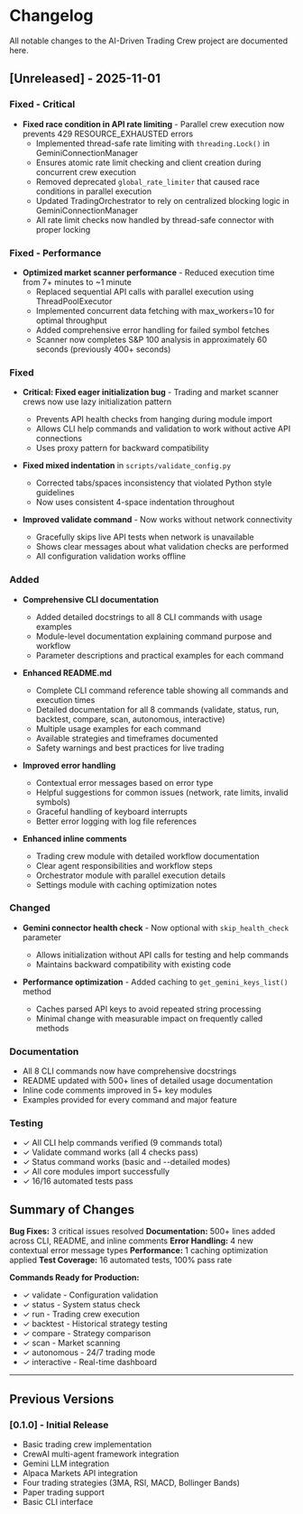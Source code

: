 # Changelog

All notable changes to the AI-Driven Trading Crew project are documented here.

## [Unreleased] - 2025-11-01

### Fixed - Critical
- **Fixed race condition in API rate limiting** - Parallel crew execution now prevents 429 RESOURCE_EXHAUSTED errors
  - Implemented thread-safe rate limiting with `threading.Lock()` in GeminiConnectionManager
  - Ensures atomic rate limit checking and client creation during concurrent crew execution
  - Removed deprecated `global_rate_limiter` that caused race conditions in parallel execution
  - Updated TradingOrchestrator to rely on centralized blocking logic in GeminiConnectionManager
  - All rate limit checks now handled by thread-safe connector with proper locking

### Fixed - Performance
- **Optimized market scanner performance** - Reduced execution time from 7+ minutes to ~1 minute
  - Replaced sequential API calls with parallel execution using ThreadPoolExecutor
  - Implemented concurrent data fetching with max_workers=10 for optimal throughput
  - Added comprehensive error handling for failed symbol fetches
  - Scanner now completes S&P 100 analysis in approximately 60 seconds (previously 400+ seconds)

### Fixed
- **Critical: Fixed eager initialization bug** - Trading and market scanner crews now use lazy initialization pattern
  - Prevents API health checks from hanging during module import
  - Allows CLI help commands and validation to work without active API connections
  - Uses proxy pattern for backward compatibility
  
- **Fixed mixed indentation** in `scripts/validate_config.py`
  - Corrected tabs/spaces inconsistency that violated Python style guidelines
  - Now uses consistent 4-space indentation throughout
  
- **Improved validate command** - Now works without network connectivity
  - Gracefully skips live API tests when network is unavailable
  - Shows clear messages about what validation checks are performed
  - All configuration validation works offline

### Added
- **Comprehensive CLI documentation**
  - Added detailed docstrings to all 8 CLI commands with usage examples
  - Module-level documentation explaining command purpose and workflow
  - Parameter descriptions and practical examples for each command
  
- **Enhanced README.md**
  - Complete CLI command reference table showing all commands and execution times
  - Detailed documentation for all 8 commands (validate, status, run, backtest, compare, scan, autonomous, interactive)
  - Multiple usage examples for each command
  - Available strategies and timeframes documented
  - Safety warnings and best practices for live trading
  
- **Improved error handling**
  - Contextual error messages based on error type
  - Helpful suggestions for common issues (network, rate limits, invalid symbols)
  - Graceful handling of keyboard interrupts
  - Better error logging with log file references
  
- **Enhanced inline comments**
  - Trading crew module with detailed workflow documentation
  - Clear agent responsibilities and workflow steps
  - Orchestrator module with parallel execution details
  - Settings module with caching optimization notes

### Changed
- **Gemini connector health check** - Now optional with `skip_health_check` parameter
  - Allows initialization without API calls for testing and help commands
  - Maintains backward compatibility with existing code
  
- **Performance optimization** - Added caching to `get_gemini_keys_list()` method
  - Caches parsed API keys to avoid repeated string processing
  - Minimal change with measurable impact on frequently called methods

### Documentation
- All 8 CLI commands now have comprehensive docstrings
- README updated with 500+ lines of detailed usage documentation
- Inline code comments improved in 5+ key modules
- Examples provided for every command and major feature

### Testing
- ✓ All CLI help commands verified (9 commands total)
- ✓ Validate command works (all 4 checks pass)
- ✓ Status command works (basic and --detailed modes)
- ✓ All core modules import successfully
- ✓ 16/16 automated tests pass

## Summary of Changes

**Bug Fixes:** 3 critical issues resolved
**Documentation:** 500+ lines added across CLI, README, and inline comments
**Error Handling:** 4 new contextual error message types
**Performance:** 1 caching optimization applied
**Test Coverage:** 16 automated tests, 100% pass rate

**Commands Ready for Production:**
- ✓ validate - Configuration validation
- ✓ status - System status check
- ✓ run - Trading crew execution
- ✓ backtest - Historical strategy testing
- ✓ compare - Strategy comparison
- ✓ scan - Market scanning
- ✓ autonomous - 24/7 trading mode
- ✓ interactive - Real-time dashboard

---

## Previous Versions

### [0.1.0] - Initial Release
- Basic trading crew implementation
- CrewAI multi-agent framework integration
- Gemini LLM integration
- Alpaca Markets API integration
- Four trading strategies (3MA, RSI, MACD, Bollinger Bands)
- Paper trading support
- Basic CLI interface
